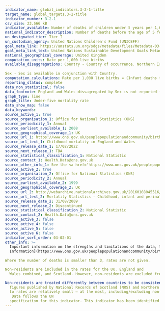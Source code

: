 ```yaml
---
indicator_name: global_indicators.3-2-1-title
target_name: global_targets.3-2-title
indicator_number: 3.2.1
csv_size: 23.666 kB
indicator_available: Number of deaths of children under 5 years per 1,000 live births
national_indicator_description: Number of deaths before the age of 5 for each year per 1,000 live births in the same year. 
un_designated_tier: Tier I
un_custodian_agency: United Nations Children's Fund (UNICEFF)
goal_meta_link: https://unstats.un.org/sdgs/metadata/files/Metadata-03-02-01.pdf
goal_meta_link_text: United Nations Sustainable Development Goals Metadata (PDF 225 KB)
national_geographical_coverage: United Kingdom
computation_units: Rate per 1,000 live births
available_disaggregations: Country - Country of occurrence. Northern Ireland rates are not shown as birth figures are for residents only, whilst those for deaths also include non-residents. The headline figure includes non-residents.  
  
Sex - Sex is available in conjunction with Country.
computation_calculations: Rate per 1,000 live births = (Infant deaths + childhood deaths ages 1-4) / (live births / 1,000) 
reporting_status: complete
data_non_statistical: false
data_footnote: England and Wales dissagregated by Sex is not reported from 2018 onwards.
graph_type: line
graph_title: Under-five mortality rate
data_show_map: false
data_keywords:
source_active_1: true
source_organisation_1: Office for National Statistics (ONS)
source_periodicity_1: Annual 
source_earliest_available_1: 2008
source_geographical_coverage_1: UK
source_url_1: https://www.ons.gov.uk/peoplepopulationandcommunity/birthsdeathsandmarriages/deaths/datasets/childmortalitystatisticschildhoodinfantandperinatalchildhoodinfantandperinatalmortalityinenglandandwales
source_url_text_1: Childhood mortality in England and Wales
source_release_date_1: 17/02/2022
source_next_release_1: TBA
source_statistical_classification_1: National Statistic
source_contact_1: Health.Data@ons.gov.uk
source_other_info_1: See the <a href="https://www.ons.gov.uk/peoplepopulationandcommunity/birthsdeathsandmarriages/deaths/qmis/childmortalitystatisticsqmi">Child and infant mortality statistics QMI</a> for quality and methodology information. 
source_active_2: true
source_organisation_2: Office for National Statistics (ONS)
source_periodicity_2: Annual
source_earliest_available_2: 1999
source_geographical_coverage_2: UK
source_url_2: http://webarchive.nationalarchives.gov.uk/20160108045516/http://www.ons.gov.uk/ons/rel/vsob1/mortality-statistics--childhood--infant-and-perinatal--england-and-wales--series-dh3-/index.html
source_url_text_2: Mortality Statistics - Childhood, infant and perinatal, England and Wales (Series DH3)
source_release_date_2: 31/08/2009
source_next_release_2: Discontinued
source_statistical_classification_2: National Statistic
source_contact_2: Health.Data@ons.gov.uk
source_active_3: false
source_active_4: false
source_active_5: false
source_active_6: false
indicator_sort_order: 03-02-01
other_info: >-
  Important information on the strengths and limitations of the data, the quality of the output, uses and users, and how the output was created are given in the Child and infant mortality [Quality and Methodology
  Information](https://www.ons.gov.uk/peoplepopulationandcommunity/birthsdeathsandmarriages/deaths/methodologies/childmortalitystatisticsqmi) document.   
  
Where the number of deaths is smaller than 3, rates are not given.

Non-residents are included in the rates for the UK, England and
  Wales combined, and Scotland. However, non-residents are excluded from rates for England, and for Wales.

Non-residents are treated differently between countries to be consistent with the statistics those countries report: The figures for Scotland and Northern Ireland are consistent with
  figures published by National Records of Scotland (NRS) and Northern Ireland Statistics and Research Agency (NISRA) respectively, and each organisation uses slightly different definitions. This does have a small knock-on effect on comparability but the differences that non-residents make
  to rates are relatively small – at the most, including/excluding non-residents leads to a difference of 0.1 in the rates shown. For cross-country comparisons, the mortality rates for England and Wales (combined only), and Scotland are directly comparable.  
   Data follows the UN
  specification for this indicator. This indicator has been identified in collaboration with topic experts.
---
```

